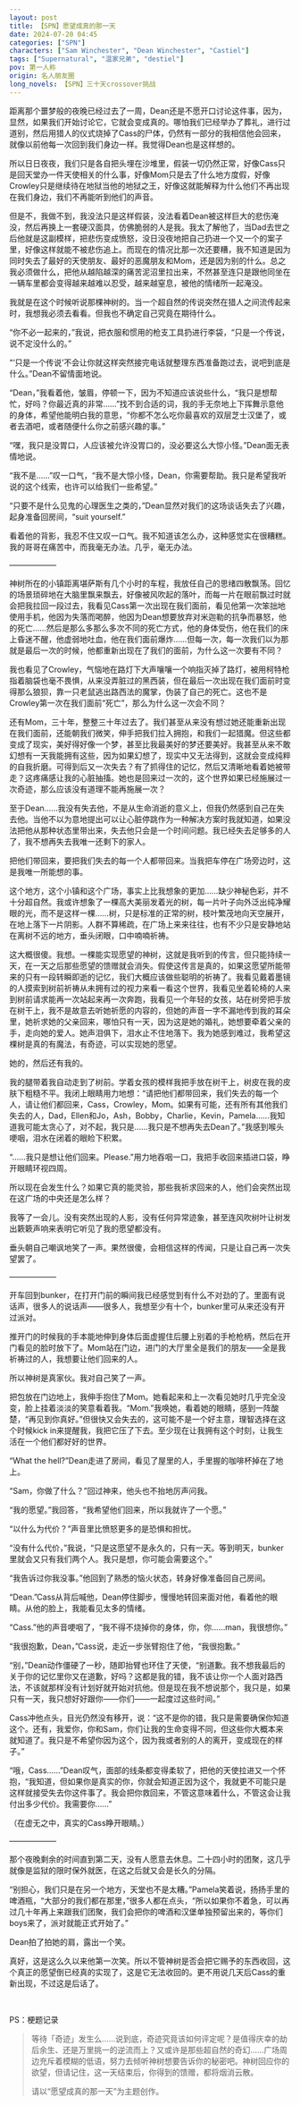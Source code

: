 ```yaml
---
layout: post
title: 【SPN】愿望成真的那一天
date: 2024-07-20 04:45
categories: ["SPN"]
characters: ["Sam Winchester", "Dean Winchester", "Castiel"]
tags: ["Supernatural", "温家兄弟", "destiel"]
pov: 第一人称
origin: 名人朋友圈
long_novels: 【SPN】三十天crossover挑战
---
```


距离那个噩梦般的夜晚已经过去了一周，Dean还是不愿开口讨论这件事，因为，显然，如果我们开始讨论它，它就会变成真的。哪怕我们已经举办了葬礼，进行过道别，然后用猎人的仪式烧掉了Cass的尸体，仍然有一部分的我相信他会回来，就像以前他每一次回到我们身边一样。我觉得Dean也是这样想的。

所以日日夜夜，我们只是各自把头埋在沙堆里，假装一切仍然正常，好像Cass只是回天堂办一件天使相关的什么事，好像Mom只是去了什么地方度假，好像Crowley只是继续待在地狱当他的地狱之王，好像这就能解释为什么他们不再出现在我们身边，我们不再能听到他们的声音。

但是不，我做不到，我没法只是这样假装，没法看着Dean被这样巨大的悲伤淹没，然后再换上一套硬汉面具，仿佛脆弱的人是我。我太了解他了，当Dad去世之后他就是这副模样，把悲伤变成愤怒，没日没夜地把自己扔进一个又一个的案子里，好像这样就能不被悲伤追上。而现在的情况比那一次还要糟，我不知道是因为同时失去了最好的天使朋友、最好的恶魔朋友和Mom，还是因为别的什么。总之我必须做什么，把他从越陷越深的痛苦泥沼里拉出来，不然甚至连只是跟他同坐在一辆车里都会变得越来越难以忍受，越来越窒息，被他的情绪所一起淹没。

我就是在这个时候听说那棵神树的。当一个超自然的传说突然在猎人之间流传起来时，我想我必须去看看。但我也不确定自己究竟在期待什么。

“你不必一起来的，”我说，把衣服和惯用的枪支工具扔进行李袋，“只是一个传说，说不定没什么的。”

“‘只是一个传说’不会让你就这样突然接完电话就整理东西准备跑过去，说吧到底是什么。”Dean不留情面地说。

“Dean，”我看着他，皱眉，停顿一下，因为不知道应该说些什么，“我只是想帮忙，好吗？你最近真的非常……”找不到合适的词，我的手无奈地上下挥舞示意他的身体，希望他能明白我的意思，“你都不怎么吃你最喜欢的双层芝士汉堡了，或者去酒吧，或者随便什么你之前感兴趣的事。”

“嘿，我只是没胃口，人应该被允许没胃口的，没必要这么大惊小怪。”Dean面无表情地说。

“我不是……”叹一口气，“我不是大惊小怪，Dean，你需要帮助。我只是希望我听说的这个线索，也许可以给我们一些希望。”

“只要不是什么见鬼的心理医生之类的，”Dean显然对我们的这场谈话失去了兴趣，起身准备回房间，“suit yourself.”

看着他的背影，我忍不住又叹一口气。我不知道该怎么办，这种感觉实在很糟糕。我的哥哥在痛苦中，而我毫无办法。几乎，毫无办法。

——————

神树所在的小镇距离堪萨斯有几个小时的车程，我放任自己的思绪四散飘荡。回忆的场景琐碎地在大脑里飘来飘去，好像被风吹起的落叶，而每一片在眼前飘过时就会把我拉回一段过去，我看见Cass第一次出现在我们面前，看见他第一次笨拙地使用手机，他因为失落而喝醉，他因为Dean想要放弃对米迦勒的抗争而暴怒，他的死亡……然后是那么多那么多次不同的死亡方式，他的身体受伤，他在我们的床上昏迷不醒，他虚弱地吐血，他在我们面前爆炸……但每一次，每一次我们以为那就是最后一次的时候，他都重新出现在了我们的面前，为什么这一次要有不同？

我也看见了Crowley，气恼地在路灯下大声嚷嚷一个响指灭掉了路灯，被用柯特枪指着脑袋也毫不畏惧，从来没弄脏过的黑西装，但在最后一次出现在我们面前时变得那么狼狈，靠一只老鼠逃出路西法的魔掌，伪装了自己的死亡。这也不是Crowley第一次在我们面前“死亡”，那么为什么这一次会不同？

还有Mom，三十年，整整三十年过去了。我们甚至从来没有想过她还能重新出现在我们面前，还能朝我们微笑，伸手把我们拉入拥抱，和我们一起猎魔。但这些都变成了现实，美好得好像一个梦，甚至比我最美好的梦还要美好。我甚至从来不敢幻想有一天我能拥有这些，因为如果幻想了，现实中又无法得到，这就会变成纯粹的自我折磨。可得到后又一次失去？有了抓得住的记忆，然后又清晰地看着她被带走？这疼痛感让我的心脏抽搐。她也是回来过一次的，这个世界如果已经施展过一次奇迹，那么应该没有道理不能再施展一次？

至于Dean……我没有失去他，不是从生命消逝的意义上，但我仍然感到自己在失去他。当他不以为意地提出可以让心脏停跳作为一种解决方案时我就知道，如果没法把他从那种状态里带出来，失去他只会是一个时间问题。我已经失去足够多的人了，我不想再失去我唯一还剩下的家人。

把他们带回来，要把我们失去的每一个人都带回来。当我把车停在广场旁边时，这是我唯一所能想的事。

这个地方，这个小镇和这个广场，事实上比我想象的更加……缺少神秘色彩，并不十分超自然。我或许想象了一棵高大美丽发着光的树，每一片叶子向外泛出纯净耀眼的光，而不是这样一棵……树，只是标准的正常的树，枝叶繁茂地向天空展开，在地上落下一片阴影。人群不算稀疏，在广场上来来往往，也有不少只是安静地站在离树不远的地方，垂头闭眼，口中喃喃祈祷。

这大概很傻。我想。一棵能实现愿望的神树，这就是我听到的传言，但只能持续一天，在一天之后那些愿望的馈赠就会消失。假使这传言是真的，如果这愿望所能带来的只有一段转瞬即逝的记忆，我们大概应该做些聪明的祈祷了。我看见戴着墨镜的人摸索到树前祈祷从未拥有过的视力来看一看这个世界，我看见坐着轮椅的人来到树前请求能再一次站起来再一次奔跑，我看见一个年轻的女孩，站在树旁把手放在树干上，我不是故意去听她祈愿的内容的，但她的声音一字不漏地传到我的耳朵里，她祈求她的父亲回来，哪怕只有一天，因为这是她的婚礼，她想要牵着父亲的手，走向她的爱人。她声泪俱下，泪水止不住地落下。我为她感到难过，我希望这棵树是真的有魔法，有奇迹，可以实现她的愿望。

她的，然后还有我的。

我的腿带着我自动走到了树前。学着女孩的模样我把手放在树干上，树皮在我的皮肤下粗糙不平。我闭上眼睛用力地想：“请把他们都带回来，我们失去的每一个人，请让他们都回来，Cass，Crowley，Mom。如果有可能，还有所有其他我们失去的人，Dad，Ellen和Jo，Ash，Bobby，Charlie，Kevin，Pamela……我知道我可能太贪心了，对不起，我只是……我只是不想再失去Dean了。”我感到喉头哽咽，泪水在闭着的眼睑下积累。

“……我只是想让他们回来。Please.”用力地吞咽一口，我把手收回来插进口袋，睁开眼睛环视四周。

所以现在会发生什么？如果它真的能灵验，那些我祈求回来的人，他们会突然出现在这广场的中央还是怎么样？

我等了一会儿。没有突然出现的人影，没有任何异常迹象，甚至连风吹树叶让树发出簌簌声响来表明它听见了我的愿望都没有。

垂头朝自己嘲讽地笑了一声。果然很傻，会相信这样的传闻，只是让自己再一次失望罢了。

——————

开车回到bunker，在打开门前的瞬间我已经感觉到有什么不对劲的了。里面有说话声，很多人的说话声——很多人，我想至少有十个，bunker里可从来还没有开过派对。

推开门的时候我的手本能地伸到身体后面虚握住后腰上别着的手枪枪柄，然后在开门看见的脸时放下了。Mom站在门边，进门的大厅里全是我们的朋友——全是我祈祷过的人，我想要让他们回来的人。

所以神树是真家伙。我对自己笑了一声。

把包放在门边地上，我伸手抱住了Mom。她看起来和上一次看见她时几乎完全没变，脸上挂着淡淡的笑意看着我。“Mom.”我唤她，看着她的眼睛，感到一阵酸楚，“再见到你真好。”但很快又会失去的，这可能不是一个好主意，理智选择在这个时候kick in来提醒我，我把它压了下去。至少现在让我拥有这个时刻，让我生活在一个他们都好好的世界。

“What the hell?”Dean走进了房间，看见了屋里的人，手里握的咖啡杯掉在了地上。

“Sam，你做了什么？”回过神来，他头也不抬地厉声问我。

“我的愿望。”我回答，“我希望他们回来，所以我就许了一个愿。”

“以什么为代价？”声音里比愤怒更多的是恐惧和担忧。

“没有什么代价，”我说，“只是这愿望不是永久的，只有一天。等到明天，bunker里就会又只有我们两个人。我只是想，你可能会需要这个。”

“我告诉过你我没事。”他回到了熟悉的恼火状态，转身好像准备回自己房间。

“Dean.”Cass从背后喊他，Dean停住脚步，慢慢地转回来面对他，看着他的眼睛。从他的脸上，我能看见太多的情绪。

“Cass.”他的声音哽咽了，“我不得不烧掉你的身体，你，你……man，我很想你。”

“我很抱歉，Dean，”Cass说，走近一步张臂抱住了他，“我很抱歉。”

“别，”Dean动作僵硬了一秒，随即抬臂也环住了天使，“别道歉。我不想我最后的关于你的记忆里你又在道歉，好吗？这都是我的错，我不该让你一个人面对路西法，不该就那样没有计划好就开始对抗他。但是现在我不想说那个，我只是，如果只有一天，我只想好好跟你——你们——一起度过这些时间。”

Cass冲他点头，目光仍然没有移开，说：“这不是你的错，我只是需要确保你知道这个。还有，我爱你，你和Sam，你们让我的生命变得不同，但这些你大概本来就知道了。我只是不希望你因为这个，因为我或者别的人的离开，变成现在的样子。”

“哦，Cass……”Dean叹气，面部的线条都变得柔软了，把他的天使拉进又一个怀抱，“我知道，但如果你是真实的你，你就会知道正因为这个，我就更不可能只是这样就接受失去你这件事了。我会把你救回来，不管这意味着什么，不管这会让我付出多少代价。我需要你……”

（在虚无之中，真实的Cass睁开眼睛。）

——————

那个夜晚剩余的时间直到第二天，没有人愿意去休息。二十四小时的团聚，这几乎就像是监狱的限时保外就医，在这之后就又会是长久的分隔。

“别担心，我们只是在另一个地方，天堂也不是太糟。”Pamela笑着说，扬扬手里的啤酒瓶，“大部分的我们都在那里，”很多人都在点头，“所以如果你不着急，可以再过几十年再上来跟我们团聚，我们会把你的啤酒和汉堡单独预留出来的，等你们boys来了，派对就能正式开始了。”

Dean拍了拍她的肩，露出一个笑。

真好，这是这么久以来他第一次笑。所以不管神树是否会把它赐予的东西收回，这个真正的愿望倒已经真的实现了，这是它无法收回的。更不用说几天后Cass的重新出现，不过这是后话了。

<br>

PS：梗题记录

> 等待「奇迹」发生么……说到底，奇迹究竟该如何评定呢？是值得庆幸的劫后余生、还是万里挑一的逆流而上？又或许是那些超自然的奇幻……广场周边充斥着模糊的低语，努力去倾听神树想要告诉你的秘密吧。神树回应你的欲望，但请记住，这一天结束后，你得到的馈赠，都将烟消云散。
>
> 请以“愿望成真的那一天”为主题创作。
